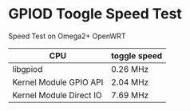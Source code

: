 GPIOD Toogle Speed Test
=======================

Speed Test on Omega2+ OpenWRT

CPU                     | toggle speed
------------------------|-------------
libgpiod                | 0.26 MHz
Kernel Module GPIO API  | 2.04 MHz
Kernel Module Direct IO | 7.69 MHz


